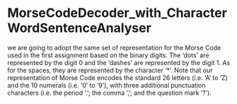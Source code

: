 # MorseCodeDecoder_with_CharacterWordSentenceAnalyser
we are going to adopt the same set of representation for the Morse Code used in the first assignment based on the binary digits. The ‘dots’ are represented by the digit 0 and the ‘dashes’ are represented by the digit 1. As for the spaces, they are represented by the character ‘*’. Note that our representation of Morse Code encodes the standard 26 letters (i.e. ‘A’ to ‘Z) and the 10 numerals (i.e. ‘0’ to ‘9’), with three additional punctuation characters (i.e. the period ‘.’; the comma ‘,’; and the question mark ‘?’).


